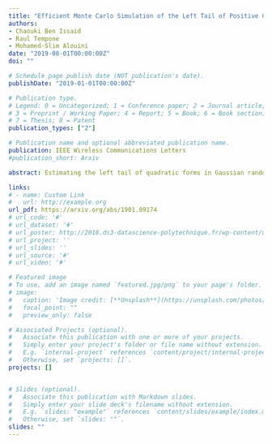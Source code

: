 ```yaml
---
title: "Efficient Monte Carlo Simulation of the Left Tail of Positive Gaussian Quadratic Form"
authors:
- Chaouki Ben Issaid
- Raul Tempone
- Mohamed-Slim Alouini
date: "2019-08-01T00:00:00Z"
doi: ""

# Schedule page publish date (NOT publication's date).
publishDate: "2019-01-01T00:00:00Z"

# Publication type.
# Legend: 0 = Uncategorized; 1 = Conference paper; 2 = Journal article;
# 3 = Preprint / Working Paper; 4 = Report; 5 = Book; 6 = Book section;
# 7 = Thesis; 8 = Patent
publication_types: ["2"]

# Publication name and optional abbreviated publication name.
publication: IEEE Wireless Communications Letters
#publication_short: Arxiv

abstract: Estimating the left tail of quadratic forms in Gaussian random vectors is of major practical importance in many applications. In this paper, we propose an efficient and robust importance sampling estimator that is endowed with the bounded relative error property. This property significantly reduces the number of simulation runs required by the proposed estimator compared to naive Monte Carlo. Thus, our importance sampling estimator is especially useful when the probability of interest is very small. Selected simulation results are presented to illustrate the efficiency of our estimator compared to naive Monte Carlo in both central and non-central cases, as well as both real and complex settings.

links:
# - name: Custom Link
#   url: http://example.org
url_pdf: https://arxiv.org/abs/1901.09174
# url_code: '#'
# url_dataset: '#'
# url_poster: http://2018.ds3-datascience-polytechnique.fr/wp-content/uploads/2018/06/DS3-342.pdf
# url_project: ''
# url_slides: ''
# url_source: '#'
# url_video: '#'

# Featured image
# To use, add an image named `featured.jpg/png` to your page's folder.
# image:
#   caption: 'Image credit: [**Unsplash**](https://unsplash.com/photos/pLCdAaMFLTE)'
#   focal_point: ""
#   preview_only: false

# Associated Projects (optional).
#   Associate this publication with one or more of your projects.
#   Simply enter your project's folder or file name without extension.
#   E.g. `internal-project` references `content/project/internal-project/index.md`.
#   Otherwise, set `projects: []`.
projects: []


# Slides (optional).
#   Associate this publication with Markdown slides.
#   Simply enter your slide deck's filename without extension.
#   E.g. `slides: "example"` references `content/slides/example/index.md`.
#   Otherwise, set `slides: ""`.
slides: ""
---
```

